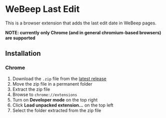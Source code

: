 # WeBeep Last Edit

This is a browser extension that adds the last edit date in WeBeep pages.

**NOTE: currently only Chrome (and in general chromium-based browsers) are supported**

## Installation

### Chrome
1. Download the `.zip` file from the [latest release](https://github.com/lucamora/webeep-last/releases/latest)
2. Move the zip file in a permanent folder
3. Extract the zip file
4. Browse to `chrome://extensions`
5. Turn on **Developer mode** on the top right
6. Click **Load unpacked extension...** on the top left
7. Select the folder extracted from the zip file
